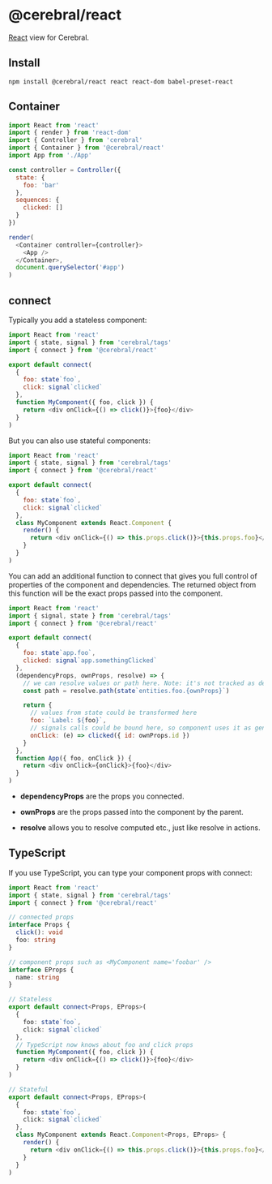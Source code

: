 # @cerebral/react

[React](https://facebook.github.io/react) view for Cerebral.

## Install

`npm install @cerebral/react react react-dom babel-preset-react`

## Container

```js
import React from 'react'
import { render } from 'react-dom'
import { Controller } from 'cerebral'
import { Container } from '@cerebral/react'
import App from './App'

const controller = Controller({
  state: {
    foo: 'bar'
  },
  sequences: {
    clicked: []
  }
})

render(
  <Container controller={controller}>
    <App />
  </Container>,
  document.querySelector('#app')
)
```

## connect

Typically you add a stateless component:

```js
import React from 'react'
import { state, signal } from 'cerebral/tags'
import { connect } from '@cerebral/react'

export default connect(
  {
    foo: state`foo`,
    click: signal`clicked`
  },
  function MyComponent({ foo, click }) {
    return <div onClick={() => click()}>{foo}</div>
  }
)
```

But you can also use stateful components:

```js
import React from 'react'
import { state, signal } from 'cerebral/tags'
import { connect } from '@cerebral/react'

export default connect(
  {
    foo: state`foo`,
    click: signal`clicked`
  },
  class MyComponent extends React.Component {
    render() {
      return <div onClick={() => this.props.click()}>{this.props.foo}</div>
    }
  }
)
```

You can add an additional function to connect that gives you full control of properties of the component and dependencies. The returned object from this function will be the exact props passed into the component.

```js
import React from 'react'
import { signal, state } from 'cerebral/tags'
import { connect } from '@cerebral/react'

export default connect(
  {
    foo: state`app.foo`,
    clicked: signal`app.somethingClicked`
  },
  (dependencyProps, ownProps, resolve) => {
    // we can resolve values or path here. Note: it's not tracked as dependency
    const path = resolve.path(state`entities.foo.{ownProps}`)

    return {
      // values from state could be transformed here
      foo: `Label: ${foo}`,
      // signals calls could be bound here, so component uses it as general callback
      onClick: (e) => clicked({ id: ownProps.id })
    }
  },
  function App({ foo, onClick }) {
    return <div onClick={onClick}>{foo}</div>
  }
)
```

* **dependencyProps** are the props you connected.

* **ownProps** are the props passed into the component by the parent.

* **resolve** allows you to resolve computed etc., just like resolve in actions.

## TypeScript

If you use TypeScript, you can type your component props with connect:

```ts
import React from 'react'
import { state, signal } from 'cerebral/tags'
import { connect } from '@cerebral/react'

// connected props
interface Props {
  click(): void
  foo: string
}

// component props such as <MyComponent name='foobar' />
interface EProps {
  name: string
}

// Stateless
export default connect<Props, EProps>(
  {
    foo: state`foo`,
    click: signal`clicked`
  },
  // TypeScript now knows about foo and click props
  function MyComponent({ foo, click }) {
    return <div onClick={() => click()}>{foo}</div>
  }
)

// Stateful
export default connect<Props, EProps>(
  {
    foo: state`foo`,
    click: signal`clicked`
  },
  class MyComponent extends React.Component<Props, EProps> {
    render() {
      return <div onClick={() => this.props.click()}>{this.props.foo}</div>
    }
  }
)
```
